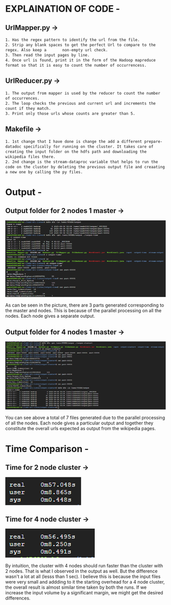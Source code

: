 # EXPLAINATION OF CODE - 

## UrlMapper.py ->
    1. Has the regex pattern to identify the url from the file.
    2. Strip any blank spaces to get the perfect Url to compare to the regex. Also keep a       non-empty url check.
    3. Then read the input pages by line.
    4. Once url is found, print it in the form of the Hadoop mapreduce format so that it is easy to count the number of occurrencess.

## UrlReducer.py ->
    1. The output from mapper is used by the reducer to count the number of occurrences.
    2. The loop checks the previous and current url and increments the count if they match.
    3. Print only those urls whose counts are greater than 5.

## Makefile ->
    1. 1st change that I have done is change the add a different prepare-datadoc specifically for running on the cluster. It takes care of creating the input folder on the hdfs path and downloading the wikipedia files there.
    2. 2nd change is the stream-dataproc variable that helps to run the code on the cluster by deleting the previous output file and creaating a new one by calling the py files.
    
# Output - 

## Output folder for 2 nodes 1 master ->

![alt text](image.png)

As can be seen in the picture, there are 3 parts generated corresponding to the master and nodes. This is because of the parallel processing on all the nodes. Each node gives a separate output.

## Output folder for 4 nodes 1 master ->

![alt text](image-2.png)

You can see above a total of 7 files generated due to the parallel processing of all the nodes. Each node gives a particular output and together they constitute the overall urls expected as output from the wikipedia pages. 

# Time Comparison - 

## Time for 2 node cluster ->

![alt text](image-1.png)

## Time for 4 node cluster ->

![alt text](image-3.png)

By intuition, the cluster with 4 nodes should run faster than the cluster with 2 nodes. That is what I observed in the output as well. But the difference wasn't a lot at all (lesss than 1 sec). I believe this is because the input files were very small and addding to it the starting overhead for a 4 node cluster, the overall result is almost similar time taken by both the runs. If we increase the input volume by a significant margin, we might get the desired differences.

